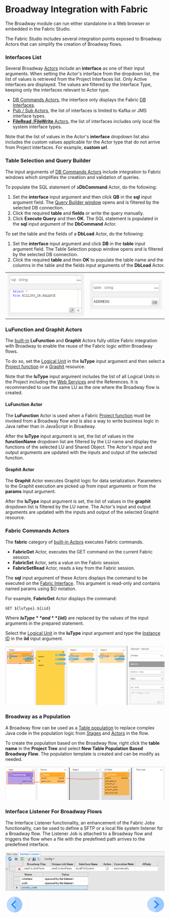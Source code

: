 # Broadway Integration with Fabric

The Broadway module can run either standalone in a Web browser or embedded in the Fabric Studio. 

The Fabric Studio includes several integration points exposed to Broadway Actors that can simplify the creation of Broadway flows.

### Interfaces List

Several Broadway [Actors](03_broadway_actor.md) include an **interface** as one of their input arguments. When setting the Actor's interface from the dropdown list, the list of values is retrieved from the Project Interfaces list. Only Active interfaces are displayed. The values are filtered by the Interface Type, keeping only the interfaces relevant to Actor type.

* [DB Commands Actors](actors/05_db_actors.md), the interface only displays the Fabric [DB Interfaces](/articles/05_DB_interfaces/03_DB_interfaces_overview.md).
* [Pub / Sub Actors](actors/04_queue_actors.md), the list of interfaces is limited to Kafka or JMS interface types. 
* [**FileRead** /**FileWrite** Actors](actors/02_stream_actors.md), the list of interfaces includes only local file system interface types. 

Note that the list of values in the Actor's **interface** dropdown list also includes the custom values applicable for the Actor type that do not arrive from Project interfaces. For example, **custom url**. 

### Table Selection and Query Builder

The input arguments of [DB Commands Actors](actors/05_db_actors.md) include integration to Fabric windows which simplifies the creatiion and validation of queries. 

To populate the SQL statement of a**DbCommand** Actor, do the following:

1. Set the **interface** input argument and then click **QB** in the **sql** input argument field. The [Query Builder window](/articles/11_query_builder/02_query_builder_window.md) opens and is filtered by the selected DB connection.
2. Click the required **table** and **fields** or write the query manually. 
3. Click **Execute Query** and then **OK**. The SQL statement is populated in the **sql** input argument of the **DbCommand** Actor.

To set the table and the fields of a **DbLoad** Actor, do the following:

1. Set the **interface** input argument and click **DB** in the **table** input argument field. The Table Selection popup window  opens and is filtered by the selected DB connection.
2. Click the required **table** and then **OK** to populate the table name and the columns in the table and the fields input arguments of the **DbLoad** Actor.

<table>
<tbody>
<tr>
<td valign="center" ><img src="images/99_07_SQL.PNG" alt="SQL" /></td>
<td valign="center" ><img src="images/99_07_DB.PNG" alt="DB" /></td>
</td>
</tr>
</tbody>
</table>

### LuFunction and Graphit Actors

The [built-in](../04_built_in_actor_types.md) **LuFunction** and **Graphit** Actors fully utilize Fabric integration with Broadway to enable the reuse of the Fabric logic within Broadway flows. 

To do so, set the [Logical Unit](/articles/03_logical_units/01_LU_overview.md) in the **luType** input argument and then select a [Project function](/articles/07_table_population/08_project_functions.md) or a [Graphit](/articles/15_web_services_and_graphit/17_Graphit/01_graphit_overview.md) resource. 

Note that the **luType** input argument includes the list of all Logical Units in the Project including the [Web Services](/articles/15_web_services_and_graphit/01_web_services_overview.md) and the References. It is recommended to use the same LU as the one where the Broadway flow is created.

#### LuFunction Actor

The **LuFunction** Actor is used when a Fabric [Project function](/articles/07_table_population/08_project_functions.md) must be invoked from a Broadway flow and is also a way to write business logic in Java rather than in JavaScript in Broadway. 

After the **luType** input argument is set, the list of values in the **functionName** dropdown list are filtered by the LU name and display the functions of the selected LU and Shared Object. The Actor's input and output arguments are updated with the inputs and output of the selected function.

#### Graphit Actor

The **Graphit** Actor executes Graphit logic for data serialization. Parameters to the Graphit execution are picked up from input arguments or from the **params** input argument.

After the **luType** input argument is set, the list of values in the **graphit** dropdown list is filtered by the LU name. The Actor's input and output arguments are updated with the inputs and output of the selected Graphit resource.

### Fabric Commands Actors

The **fabric** category of [built-in Actors](../04_built_in_actor_types.md) executes Fabric commands.

* **FabricGet** Actor, executes the GET command on the current Fabric session.
* **FabricSet** Actor, sets a value on the Fabric session.
* **FabricSetRead** Actor, reads a key from the Fabric session.

The **sql** input argument of these Actors displays the command to be executed on the [Fabric Interface](/articles/05_DB_interfaces/05_adding_a_fabric_and_remote_fabric_interface_type.md). This argument is read-only and contains named params using ${} notation. 

For example, **FabricGet** Actor displays the command:

~~~
GET ${luType}.${iid}
~~~

Where **${luType}** and **${iid}** are replaced by the values of the input arguments in the prepared statement. 

Select the [Logical Unit](/articles/03_logical_units/01_LU_overview.md) in the **luType** input argument and type the [Instance ID](/articles/01_fabric_overview/02_fabric_glossary.md#instance-id) in the **iid** input argument.

![image](images/99_07_FABRIC.PNG)

### Broadway as a Population

A Broadway flow can be used as a [Table population](/articles/07_table_population/01_table_population_overview.md) to replace  complex Java code in the population logic from [Stages](19_broadway_flow_stages.md) and [Actors](03_broadway_actor.md) in the flow. 

To create the population based on the Broadway flow, right click the **table name** in the **Project Tree** and select **New Table Population Based Broadway Flow**. The population template is created and can be modify as needed.

![image](images/99_07_POPULATION.PNG)



### Interface Listener For Broadway Flows

The Interface Listener functionality, an enhancement of the Fabric Jobs functionality, can be used to define a SFTP or a local file system listener for a Broadway flow. The Listener Job is attached to a Broadway flow and triggers the flow when a file with the predefined path arrives to the predefined interface.

![image](images/99_07_JOBS.PNG)




[![Previous](/articles/images/Previous.png)](06_export_actor.md)[<img align="right" width="60" height="54" src="/articles/images/Next.png">](17_tutorial_and_flow_examples.md)
